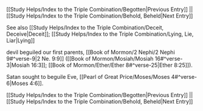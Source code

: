 [[Study Helps/Index to the Triple Combination/Begotten|Previous Entry]]  ||  [[Study Helps/Index to the Triple Combination/Behold, Beheld|Next Entry]]

 See also [[Study Helps/Index to the Triple Combination/Deceit, Deceive|Deceit]]; [[Study Helps/Index to the Triple Combination/Lying, Lie, Liar|Lying]]

 devil beguiled our first parents, [[Book of Mormon/2 Nephi/2 Nephi 9#^verse-9|2 Ne. 9:9]] ([[Book of Mormon/Mosiah/Mosiah 16#^verse-3|Mosiah 16:3]]; [[Book of Mormon/Ether/Ether 8#^verse-25|Ether 8:25]]).

 Satan sought to beguile Eve, [[Pearl of Great Price/Moses/Moses 4#^verse-6|Moses 4:6]].

[[Study Helps/Index to the Triple Combination/Begotten|Previous Entry]]  ||  [[Study Helps/Index to the Triple Combination/Behold, Beheld|Next Entry]]
